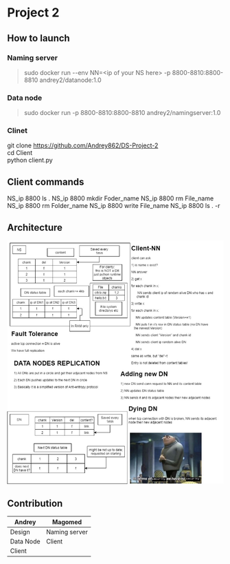 # Project 2
## How to launch
### Naming server
>sudo docker run --env NN=\<ip of your NS here\> -p 8800-8810:8800-8810 andrey2/datanode:1.0 
### Data node
>sudo docker run -p 8800-8810:8800-8810 andrey2/namingserver:1.0
### Clinet
git clone https://github.com/Andrey862/DS-Project-2 <br/>
cd Client
<br/>
python client.py
## Client commands
NS_ip 8800 ls .
NS_ip 8800 mkdir Foder_name
NS_ip 8800 rm File_name
NS_ip 8800 rm Folder_name
NS_ip 8800 write File_name
NS_ip 8800 ls . -r


## Architecture
![Architecture](./img/DS_P2.jpg)
## Contribution
Andrey | Magomed
------|------
Design | Naming server
Data Node | Client
Client | 